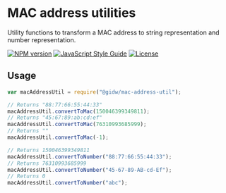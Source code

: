 # MAC address utilities

Utility functions to transform a MAC address to string representation and number representation.

[![NPM version](https://img.shields.io/npm/v/@gidw/mac-address-util.svg)](https://www.npmjs.com/package/@gidw/mac-address-util)
[![JavaScript Style Guide](https://img.shields.io/badge/code_style-standard-brightgreen.svg)](https://standardjs.com)
[![License](https://img.shields.io/github/license/GiDW/mac-address-util.svg)](https://github.com/GiDW/mac-address-util/blob/master/LICENSE)

## Usage

```js
var macAddressUtil = require("@gidw/mac-address-util");

// Returns "88:77:66:55:44:33"
macAddressUtil.convertToMac(150046399349811);
// Returns "45:67:89:ab:cd:ef"
macAddressUtil.convertToMac(76310993685999);
// Returns ""
macAddressUtil.convertToMac(-1);

// Returns 150046399349811
macAddressUtil.convertToNumber("88:77:66:55:44:33");
// Returns 76310993685999
macAddressUtil.convertToNumber("45-67-89-AB-cd-Ef");
// Returns 0
macAddressUtil.convertToNumber("abc");
```
